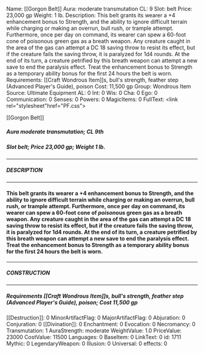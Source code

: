 Name: [[Gorgon Belt]]
Aura: moderate transmutation
CL: 9
Slot: belt
Price: 23,000 gp
Weight: 1 lb.
Description: This belt grants its wearer a +4 enhancement bonus to Strength, and the ability to ignore difficult terrain while charging or making an overrun, bull rush, or trample attempt. Furthermore, once per day on command, its wearer can spew a 60-foot cone of poisonous green gas as a breath weapon. Any creature caught in the area of the gas can attempt a DC 18 saving throw to resist its effect, but if the creature fails the saving throw, it is paralyzed for 1d4 rounds. At the end of its turn, a creature petrified by this breath weapon can attempt a new save to end the paralysis effect. Treat the enhancement bonus to Strength as a temporary ability bonus for the first 24 hours the belt is worn.
Requirements: [[Craft Wondrous Item]]s, bull's strength, feather step (Advanced Player's Guide), poison
Cost: 11,500 gp
Group: Wondrous Item
Source: Ultimate Equipment
AL: 0
Int: 0
Wis: 0
Cha: 0
Ego: 0
Communication: 0
Senses: 0
Powers: 0
MagicItems: 0
FullText: <link rel="stylesheet"href="PF.css"><div class="heading"><p class="alignleft">[[Gorgon Belt]]</p><div style="clear: both;"></div></div><div><h5><b>Aura </b>moderate transmutation; <b>CL </b>9th</h5><h5><b>Slot </b>belt; <b>Price </b>23,000 gp; <b>Weight </b>1 lb.</h5></div><hr/><div><h5><b>DESCRIPTION</b></h5></div><hr/><div><h4><p>This belt grants its wearer a +4 enhancement bonus to Strength, and the ability to ignore difficult terrain while charging or making an overrun, bull rush, or trample attempt. Furthermore, once per day on command, its wearer can spew a 60-foot cone of <i>poison</i>ous green gas as a breath weapon. Any creature caught in the area of the gas can attempt a DC 18 saving throw to resist its effect, but if the creature fails the saving throw, it is paralyzed for 1d4 rounds. At the end of its turn, a creature petrified by this breath weapon can attempt a new save to end the paralysis effect. Treat the enhancement bonus to Strength as a temporary ability bonus for the first 24 hours the belt is worn.</p></h4></div><hr/><div><h5><b>CONSTRUCTION</b></h5></div><hr/><div><h5><b>Requirements </b>[[Craft Wondrous Item]]s, <i>bull's strength</i>, <i>feather step (Advanced Player's Guide)</i>, <i>poison</i>; <b>Cost </b>11,500 gp</h5></div>
[[Destruction]]: 0
MinorArtifactFlag: 0
MajorArtifactFlag: 0
Abjuration: 0
Conjuration: 0
[[Divination]]: 0
Enchantment: 0
Evocation: 0
Necromancy: 0
Transmutation: 1
AuraStrength: moderate
WeightValue: 1.0
PriceValue: 23000
CostValue: 11500
Languages: 0
BaseItem: 0
LinkText: 0
id: 1711
Mythic: 0
LegendaryWeapon: 0
Illusion: 0
Universal: 0
effects: 0

